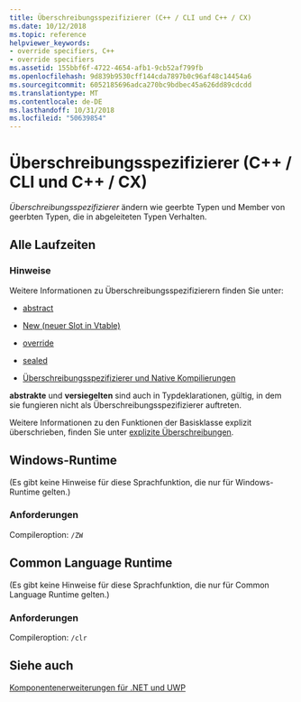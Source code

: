 ```yaml
---
title: Überschreibungsspezifizierer (C++ / CLI und C++ / CX)
ms.date: 10/12/2018
ms.topic: reference
helpviewer_keywords:
- override specifiers, C++
- override specifiers
ms.assetid: 155bbf6f-4722-4654-afb1-9cb52af799fb
ms.openlocfilehash: 9d839b9530cff144cda7897b0c96af48c14454a6
ms.sourcegitcommit: 6052185696adca270bc9bdbec45a626dd89cdcdd
ms.translationtype: MT
ms.contentlocale: de-DE
ms.lasthandoff: 10/31/2018
ms.locfileid: "50639854"
---
```

# <a name="override-specifiers--ccli-and-ccx"></a>Überschreibungsspezifizierer (C++ / CLI und C++ / CX)

*Überschreibungsspezifizierer* ändern wie geerbte Typen und Member von geerbten Typen, die in abgeleiteten Typen Verhalten.

## <a name="all-runtimes"></a>Alle Laufzeiten

### <a name="remarks"></a>Hinweise

Weitere Informationen zu Überschreibungsspezifizierern finden Sie unter:

- [abstract](../windows/abstract-cpp-component-extensions.md)

- [New (neuer Slot in Vtable)](../windows/new-new-slot-in-vtable-cpp-component-extensions.md)

- [override](../windows/override-cpp-component-extensions.md)

- [sealed](../windows/sealed-cpp-component-extensions.md)

- [Überschreibungsspezifizierer und Native Kompilierungen](../dotnet/how-to-declare-override-specifiers-in-native-compilations-cpp-cli.md)

**abstrakte** und **versiegelten** sind auch in Typdeklarationen, gültig, in dem sie fungieren nicht als Überschreibungsspezifizierer auftreten.

Weitere Informationen zu den Funktionen der Basisklasse explizit überschrieben, finden Sie unter [explizite Überschreibungen](../windows/explicit-overrides-cpp-component-extensions.md).

## <a name="windows-runtime"></a>Windows-Runtime

(Es gibt keine Hinweise für diese Sprachfunktion, die nur für Windows-Runtime gelten.)

### <a name="requirements"></a>Anforderungen

Compileroption: `/ZW`

## <a name="common-language-runtime"></a>Common Language Runtime

(Es gibt keine Hinweise für diese Sprachfunktion, die nur für Common Language Runtime gelten.)

### <a name="requirements"></a>Anforderungen

Compileroption: `/clr`

## <a name="see-also"></a>Siehe auch

[Komponentenerweiterungen für .NET und UWP](../windows/component-extensions-for-runtime-platforms.md)